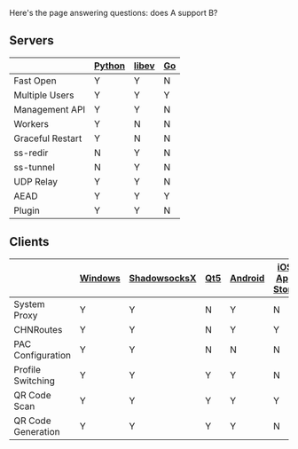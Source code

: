 Here's the page answering questions: does A support B?

## Servers

|                  | [Python]  |   [libev]   |    [Go]   |
|----------------- | --------- | ----------- | ----------|
|Fast Open         |     Y     |      Y      |      N    |
|Multiple Users    |     Y     |      Y      |      Y    |
|Management API    |     Y     |      Y      |      N    |
|Workers           |     Y     |      N      |      N    |
|Graceful Restart  |     Y     |      N      |      N    |
|ss-redir          |     N     |      Y      |      N    |
|ss-tunnel         |     N     |      Y      |      N    |
|UDP Relay         |     Y     |      Y      |      N    |
|AEAD              |     Y     |      Y      |      Y    |
|Plugin            |     Y     |      Y      |      N    |

## Clients

|                   | [Windows] | [ShadowsocksX] | [Qt5] | [Android] | [iOS App Store] | [iOS Cydia]|
|------------------ | --------- | -------------- | ----- | ------- | ------------- | ---------|
|System Proxy       |    Y      |      Y         |  N    |    Y    |        N      |     Y    |
|CHNRoutes          |    Y      |      Y         |  N    |    Y    |        Y      |     Y    |
|PAC Configuration  |    Y      |      Y         |  N    |    N    |        N      |     N    |
|Profile Switching  |    Y      |      Y         |  Y    |    Y    |        N      |     Y    |
|QR Code Scan       |    Y      |      Y         |  Y    |    Y    |        Y      |     Y    |
|QR Code Generation |    Y      |      Y         |  Y    |    Y    |        N      |     Y    |

[Python]: https://github.com/shadowsocks/shadowsocks
[libev]: https://github.com/shadowsocks/shadowsocks-libev
[Go]: https://github.com/shadowsocks/shadowsocks-go
[node.js]: https://github.com/shadowsocks/shadowsocks-nodejs
[Windows]: https://github.com/shadowsocks/shadowsocks-csharp
[ShadowsocksX]: https://github.com/shadowsocks/shadowsocks-iOS
[qt5]: https://github.com/shadowsocks/shadowsocks-qt5
[Android]: https://github.com/shadowsocks/shadowsocks-android
[iOS App Store]: https://github.com/shadowsocks/shadowsocks-iOS
[iOS Cydia]: https://github.com/linusyang/MobileShadowSocks